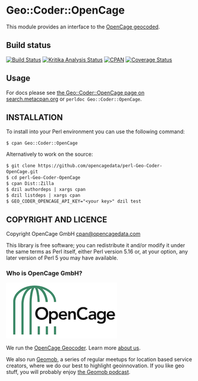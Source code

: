 # Geo::Coder::OpenCage

This module provides an interface to the [OpenCage geocoded](https://opencagedata.com).

## Build status

[![Build Status](https://travis-ci.org/OpenCageData/perl-Geo-Coder-OpenCage.svg?branch=master)](https://travis-ci.org/OpenCageData/perl-Geo-Code-OpenCage)
[![Kritika Analysis Status](https://kritika.io/users/OpenCage/repos/2893424605329847/heads/master/status.svg)](https://kritika.io/orgs/OpenCage/repos/2893424605329847/heads/master/)
[![CPAN](https://img.shields.io/cpan/v/Geo-Coder-OpenCage.svg?style=flat-square)](https://metacpan.org/pod/Geo::Coder::OpenCage)
[![Coverage Status](https://coveralls.io/repos/github/OpenCageData/perl-Geo-Coder-OpenCage/badge.svg?branch=master)](https://coveralls.io/github/OpenCageData/perl-Geo-Coder-OpenCage?branch=master)

## Usage

For docs please see [the Geo::Coder::OpenCage page on search.metacpan.org](https://metacpan.org/pod/Geo::Coder::OpenCage)
or `perldoc Geo::Coder::OpenCage`.

## INSTALLATION

To install into your Perl environment you can use the following command:

    $ cpan Geo::Coder::OpenCage

Alternatively to work on the source:

    $ git clone https://github.com/opencagedata/perl-Geo-Coder-OpenCage.git
    $ cd perl-Geo-Coder-OpenCage
    $ cpan Dist::Zilla
    $ dzil authordeps | xargs cpan
    $ dzil listdeps | xargs cpan
    $ GEO_CODER_OPENCAGE_API_KEY="<your key>" dzil test

## COPYRIGHT AND LICENCE

Copyright OpenCage GmbH <cpan@opencagedata.com>

This library is free software; you can redistribute it and/or modify it under the same terms as Perl itself, either Perl version 5.16 or, at your option, any later version of Perl 5 you may have available.

### Who is OpenCage GmbH?

<a href="https://opencagedata.com"><img src="opencage_logo_300_150.png"></a>

We run the [OpenCage Geocoder](https://opencagedata.com). Learn more [about us](https://opencagedata.com/about). 

We also run [Geomob](https://thegeomob.com), a series of regular meetups for location based service creators, where we do our best to highlight geoinnovation. If you like geo stuff, you will probably enjoy [the Geomob podcast](https://thegeomob.com/podcast/).


